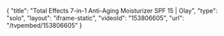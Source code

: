{
    "title": "Total Effects 7-in-1 Anti-Aging Moisturizer SPF 15 | Olay",
    "type": "solo",
    "layout": "iframe-static",
    "videoId": "153806605",
    "url": "\/tvpembed\/153806605"
}